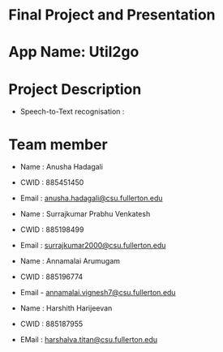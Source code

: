 # Final Project and Presentation
  # App Name: Util2go
  
# Project Description
* Speech-to-Text recognisation : 

# Team member
* Name : Anusha Hadagali
* CWID : 885451450
* Email : anusha.hadagali@csu.fullerton.edu

* Name : Surrajkumar Prabhu Venkatesh
* CWID : 885198499
* Email : surrajkumar2000@csu.fullerton.edu

* Name : Annamalai Arumugam
* CWID : 885196774
* Email - annamalai.vignesh7@csu.fullerton.edu

* Name : Harshith Harijeevan
* CWID : 885187955
* EMail : harshalva.titan@csu.fullerton.edu
